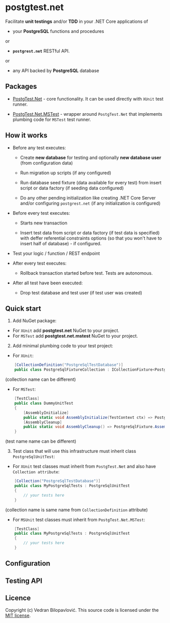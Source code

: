 ﻿# postgtest.net

Facilitate **unit testings** and/or **TDD** in your .NET Core applications of

- your **PostgreSQL** functions and procedures

or

- **`postgrest.net`** RESTful API.

or

- any API backed by **PostgreSQL** database

## Packages

- [PostgTest.Net](https://github.com/vbilopav/postgrest.net/tree/master/PostgTest.Net/PostgTest.Net) - core functionality. It can be used directly with `XUnit` test runner.

- [PostgTest.Net.MSTest](https://github.com/vbilopav/postgrest.net/tree/master/PostgTest.Net/PostgTest.Net.MSTest) - wrapper around `PostgTest.Net` that implements plumbing code for `MSTest` test runner.

## How it works

- Before any test executes:

	- Create **new database** for testing and optionally **new database user**  (from configuration data)

	- Run migration up scripts (if any configured)

	- Run database seed fixture (data available for every test) from insert script or data factory (if seeding data configured)

	- Do any other pending initialization like creating .NET Core Server and/or configuring `postgrest.net` (if any initialization is configured)

- Before every test executes:

	- Starts new transaction

	- Insert test data from script or data factory (if test data is specified) with deffer referential constraints options (so that you won't have to insert half of database) - if configured.

- Test your logic / function / REST endpoint

- After every test executes:

	- Rollback transaction started before test. Tests are autonomous.

- After all test have been executed:

	- Drop test database and test user (if test user was created)

## Quick start

1. Add NuGet package:

- For `XUnit` add **postgtest.net** NuGet to your project.
- For `MSTest` add **postgtest.net.mstest** NuGet to your project.

2. Add minimal plumbing code to your test project:

- For `XUnit`:

```csharp
    [CollectionDefinition("PostgreSqlTestDatabase")]
    public class PostgreSqlFixtureCollection : ICollectionFixture<PostgreSqlFixture> { }
```

(collection name can be different)

- For `MSTest`:

```csharp
    [TestClass]
    public class DummyUnitTest
    {
        [AssemblyInitialize]
        public static void AssemblyInitialize(TestContext ctx) => PostgreSqlFixture.AssemblyInitialize(ctx);
        [AssemblyCleanup]
        public static void AssemblyCleanup() => PostgreSqlFixture.AssemblyCleanup();
    }
```

(test name name can be different)

3. Test class that will use this infrastructure must inherit class `PostgreSqlUnitTest`:

- For `XUnit` test classes must inherit from `PostgTest.Net` and also have `Collection attribute`:

```csharp
    [Collection("PostgreSqlTestDatabase")]
    public class MyPostgreSqlTests : PostgreSqlUnitTest
    {
		// your tests here
    }
```
(collection name is same name from `CollectionDefinition` attribute)

- For `MSUnit` test classes must inherit from `PostgTest.Net.MSTest`:
```csharp
    [TestClass]
    public class MyPostgreSqlTests : PostgreSqlUnitTest
    {
		// your tests here
    }
```

## Configuration

## Testing API

## Licence

Copyright (c) Vedran Bilopavlović.
This source code is licensed under the [MIT license](https://github.com/vbilopav/postgrest.net/blob/master/LICENSE).
